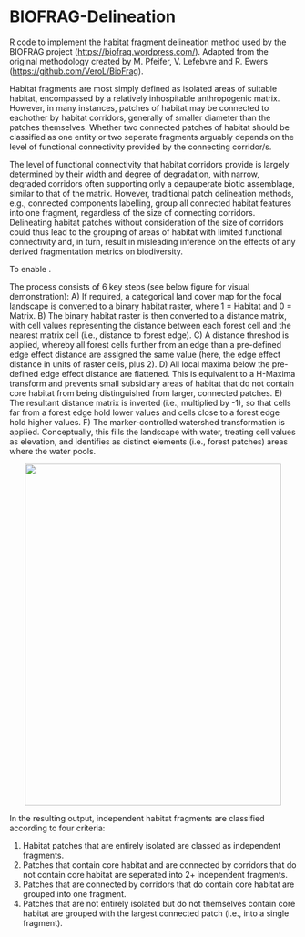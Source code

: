 # BIOFRAG-Delineation
R code to implement the habitat fragment delineation method used by the BIOFRAG project (https://biofrag.wordpress.com/). Adapted from the original methodology created by M. Pfeifer, V. Lefebvre and R. Ewers (https://github.com/VeroL/BioFrag). 

Habitat fragments are most simply defined as isolated areas of suitable habitat, encompassed by a relatively inhospitable anthropogenic matrix. However, in many instances, patches of habitat may be connected to eachother by habitat corridors, generally of smaller diameter than the patches themselves. Whether two connected patches of habitat should be classified as one entity or two seperate fragments arguably depends on the level of functional connectivity provided by the connecting corridor/s. 

The level of functional connectivity that habitat corridors provide is largely determined by their width and degree of degradation, with narrow, degraded corridors often supporting only a depauperate biotic assemblage, similar to that of the matrix. However, traditional patch delineation methods, e.g., connected components labelling, group all connected habitat features into one fragment, regardless of the size of connecting corridors. Delineating habitat patches without consideration of the size of corridors could thus lead to the grouping of areas of habitat with limited functional connectivity and, in turn, result in misleading inference on the effects of any derived fragmentation metrics on biodiversity. 

To enable . 

The process consists of 6 key steps (see below figure for visual demonstration):
  A) If required, a categorical land cover map for the focal landscape is converted to a binary habitat raster, where 1 = Habitat and 0 = Matrix.
  B) The binary habitat raster is then converted to a distance matrix, with cell values representing the distance between each forest cell and the nearest matrix cell      (i.e., distance to forest edge).
  C) A distance threshod is applied, whereby all forest cells further from an edge than a pre-defined edge effect distance are assigned the same value (here, the            edge effect distance in units of raster cells, plus 2).
  D) All local maxima below the pre-defined edge effect distance are flattened. This is equivalent to a H-Maxima transform and prevents small subsidiary areas of            habitat that do not contain core habitat from being distinguished from larger, connected patches.
  E) The resultant distance matrix is inverted (i.e., multiplied by -1), so that cells far from a forest edge hold lower values and cells close to a forest edge hold        higher values.
  F) The marker-controlled watershed transformation is applied. Conceptually, this fills the landscape with water, treating cell values as elevation, and identifies as      distinct elements (i.e., forest patches) areas where the water pools. 

<p align="center">
<img src="https://user-images.githubusercontent.com/92942535/221204121-6f1c0896-a48a-437f-a505-bc33534ca3bd.png" width="450" height="600">
</p>
  
In the resulting output, independent habitat fragments are classified according to four criteria:

  1) Habitat patches that are entirely isolated are classed as independent fragments.
  2) Patches that contain core habitat and are connected by corridors that do not contain core habitat are seperated into 2+ independent fragments.
  3) Patches that are connected by corridors that do contain core habitat are grouped into one fragment.
  4) Patches that are not entirely isolated but do not themselves contain core habitat are grouped with the largest connected patch (i.e., into a single fragment). 
